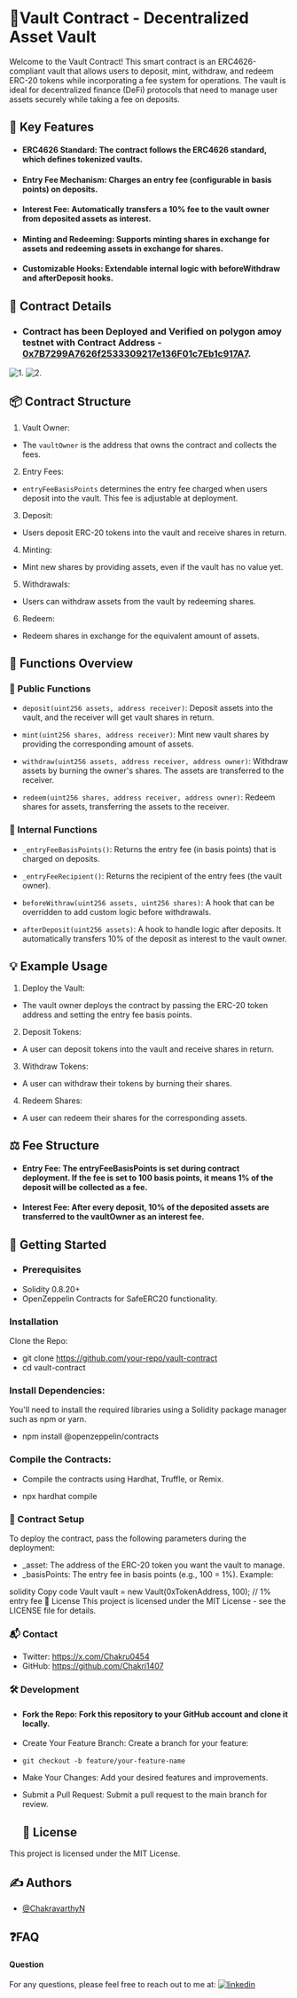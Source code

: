 # 🏦Vault Contract - Decentralized Asset Vault

Welcome to the Vault Contract! This smart contract is an ERC4626-compliant vault that allows users to deposit, mint, withdraw, and redeem ERC-20 tokens while incorporating a fee system for operations. The vault is ideal for decentralized finance (DeFi) protocols that need to manage user assets securely while taking a fee on deposits.

## 🎯 Key Features

- #### ERC4626 Standard: The contract follows the ERC4626 standard, which defines tokenized vaults.
- #### Entry Fee Mechanism: Charges an entry fee (configurable in basis points) on deposits.
- #### Interest Fee: Automatically transfers a 10% fee to the vault owner from deposited assets as interest.

- #### Minting and Redeeming: Supports minting shares in exchange for assets and redeeming assets in exchange for shares.

- #### Customizable Hooks: Extendable internal logic with beforeWithdraw and afterDeposit hooks.

## 📝 Contract Details
- ### Contract has been Deployed and Verified on polygon amoy testnet with Contract Address - [0x7B7299A7626f2533309217e136F01c7Eb1c917A7](https://amoy.polygonscan.com/address/0x7B7299A7626f2533309217e136F01c7Eb1c917A7#code).
![1.](https://github.com/Chakri1407/Vault/blob/main/Assets/Verification.png)
![2.](https://github.com/Chakri1407/Vault/blob/main/Assets/Txs.png)

## 📦 Contract Structure

1. Vault Owner:

- The `vaultOwner` is the address that owns the contract and collects the fees.

2. Entry Fees:

- `entryFeeBasisPoints` determines the entry fee charged when users deposit into the vault. This fee is adjustable at deployment.

3. Deposit:

- Users deposit ERC-20 tokens into the vault and receive shares in return.

4. Minting:

- Mint new shares by providing assets, even if the vault has no value yet.

5. Withdrawals:

- Users can withdraw assets from the vault by redeeming shares.

6. Redeem:

- Redeem shares in exchange for the equivalent amount of assets.

## 📜 Functions Overview

### 🏦 Public Functions

- `deposit(uint256 assets, address receiver)`: Deposit assets into the vault, and the receiver will get vault shares in return.

- `mint(uint256 shares, address receiver)`: Mint new vault shares by providing the corresponding amount of assets.

- `withdraw(uint256 assets, address receiver, address owner)`: Withdraw assets by burning the owner's shares. The assets are transferred to the receiver.

- `redeem(uint256 shares, address receiver, address owner)`: Redeem shares for assets, transferring the assets to the receiver.

### 🔧 Internal Functions

- `_entryFeeBasisPoints()`: Returns the entry fee (in basis points) that is charged on deposits.

- `_entryFeeRecipient()`: Returns the recipient of the entry fees (the vault owner).

- `beforeWithraw(uint256 assets, uint256 shares)`: A hook that can be overridden to add custom logic before withdrawals.

- `afterDeposit(uint256 assets)`: A hook to handle logic after deposits. It automatically transfers 10% of the deposit as interest to the vault owner.

## 💡 Example Usage

1. Deploy the Vault:

- The vault owner deploys the contract by passing the ERC-20 token address and setting the entry fee basis points.

2. Deposit Tokens:

- A user can deposit tokens into the vault and receive shares in return.

3. Withdraw Tokens:

- A user can withdraw their tokens by burning their shares.

4. Redeem Shares:

- A user can redeem their shares for the corresponding assets.

## ⚖️ Fee Structure

- #### Entry Fee: The entryFeeBasisPoints is set during contract deployment. If the fee is set to 100 basis points, it means 1% of the deposit will be collected as a fee.

- #### Interest Fee: After every deposit, 10% of the deposited assets are transferred to the vaultOwner as an interest fee.

## 🚀 Getting Started

- ### Prerequisites
- Solidity 0.8.20+
- OpenZeppelin Contracts for SafeERC20 functionality.

### Installation

Clone the Repo:

- git clone https://github.com/your-repo/vault-contract
- cd vault-contract

### Install Dependencies:

You'll need to install the required libraries using a Solidity package manager such as npm or yarn.

- npm install @openzeppelin/contracts

### Compile the Contracts:

- Compile the contracts using Hardhat, Truffle, or Remix.

- npx hardhat compile

### 🔨 Contract Setup

To deploy the contract, pass the following parameters during the deployment:

- \_asset: The address of the ERC-20 token you want the vault to manage.
- \_basisPoints: The entry fee in basis points (e.g., 100 = 1%).
  Example:

solidity
Copy code
Vault vault = new Vault(0xTokenAddress, 100); // 1% entry fee
📄 License
This project is licensed under the MIT License - see the LICENSE file for details.

### 📬 Contact

- Twitter: https://x.com/Chakru0454
- GitHub: https://github.com/Chakri1407

### 🛠️ Development

- #### Fork the Repo: Fork this repository to your GitHub account and clone it locally.

- Create Your Feature Branch: Create a branch for your feature:

- `git checkout -b feature/your-feature-name`

- Make Your Changes: Add your desired features and improvements.

- Submit a Pull Request: Submit a pull request to the main branch for review.

  ## 📜 License
This project is licensed under the MIT License.

## ✍️ Authors

- [@ChakravarthyN](https://github.com/Chakri1407)


## ❓FAQ

#### Question 
For any questions, please feel free to reach out to me at: [![linkedin](https://img.shields.io/badge/linkedin-0A66C2?style=for-the-badge&logo=linkedin&logoColor=white)](https://www.linkedin.com/in/chakravarthy-naik-9626bb1ba/)
